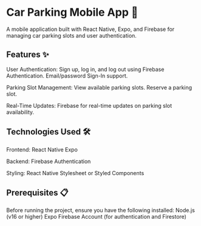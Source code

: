 # Car Parking Mobile App 🚗
 A mobile application built with React Native, Expo, and Firebase for managing car parking slots and user authentication.
 
## Features ✨
User Authentication:
Sign up, log in, and log out using Firebase Authentication.
Email/password Sign-In support.

Parking Slot Management:
View available parking slots.
Reserve a parking slot.

Real-Time Updates:
Firebase for real-time updates on parking slot availability.

## Technologies Used 🛠️
Frontend:
React Native
Expo

Backend:
Firebase Authentication

Styling:
React Native Stylesheet or Styled Components

## Prerequisites 📋
Before running the project, ensure you have the following installed:
Node.js (v16 or higher)
Expo 
Firebase Account (for authentication and Firestore)

